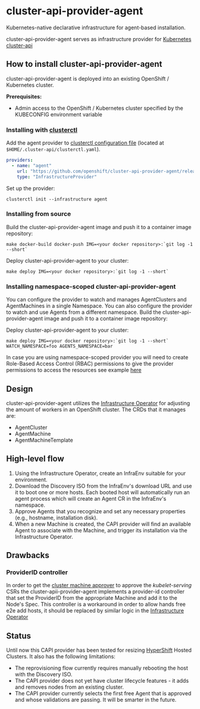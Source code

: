 # cluster-api-provider-agent
Kubernetes-native declarative infrastructure for agent-based installation.

cluster-api-provider-agent serves as infrastructure provider for [Kubernetes cluster-api](https://github.com/kubernetes-sigs/cluster-api)

## How to install cluster-api-provider-agent

cluster-api-provider-agent is deployed into an existing OpenShift / Kubernetes cluster.

**Prerequisites:**
* Admin access to the OpenShift / Kubernetes cluster specified by the KUBECONFIG environment variable

### Installing with [clusterctl](https://cluster-api.sigs.k8s.io/clusterctl/overview.html)
Add the agent provider to [clusterctl configuration file](https://cluster-api.sigs.k8s.io/clusterctl/configuration.html) (located at `$HOME/.cluster-api/clusterctl.yaml`).
```yaml
providers:
  - name: "agent"
    url: "https://github.com/openshift/cluster-api-provider-agent/releases/latest/infrastructure-components.yaml"
    type: "InfrastructureProvider"
```
Set up the provider:
```shell
clusterctl init --infrastructure agent
```

### Installing from source
Build the cluster-api-provider-agent image and push it to a container image repository:
```shell
make docker-build docker-push IMG=<your docker repository>:`git log -1 --short`
```

Deploy cluster-api-provider-agent to your cluster:
```shell
make deploy IMG=<your docker repository>:`git log -1 --short`
```

### Installing namespace-scoped cluster-api-provider-agent
You can configure the provider to watch and manages AgentClusters and AgentMachines in a single Namespace.
You can also configure the provider to watch and use Agents from a different namespace.
Build the cluster-api-provider-agent image and push it to a container image repository:

Deploy cluster-api-provider-agent to your cluster:

```shell
make deploy IMG=<your docker repository>:`git log -1 --short` WATCH_NAMESPACE=foo AGENTS_NAMESPACE=bar
```
In case you are using namespace-scoped provider you will need to create Role-Based Access Control (RBAC) permissions
to give the provider permissions to access the resources see example [here](docs/namespaced-operator-permissions.md)

## Design
cluster-api-provider-agent utilizes the [Infrastructure Operator](https://github.com/openshift/assisted-service) for adjusting the amount of workers in an OpenShift cluster. The CRDs that it manages are:
 * AgentCluster
 * AgentMachine
 * AgentMachineTemplate

## High-level flow
 1. Using the Infrastructure Operator, create an InfraEnv suitable for your environment.
 1. Download the Discovery ISO from the InfraEnv's download URL and use it to boot one or more hosts. Each booted host will automatically run an agent process which will create an Agent CR in the InfraEnv's namespace.
 1. Approve Agents that you recognize and set any necessary properties (e.g., hostname, installation disk).
 1. When a new Machine is created, the CAPI provider will find an available Agent to associate with the Machine, and trigger its installation via the Infrastructure Operator.

## Drawbacks
### ProviderID controller
In order to get the [cluster machine approver](https://github.com/openshift/cluster-machine-approver) to approve the *kubelet-serving* CSRs
the cluster-apii-provider-agent implements a provider-id controller that set the ProviderID from the appropriate Machine and add it to the Node's Spec.
This controller is a workaround in order to allow hands free e2e add hosts, it should be replaced by similar logic in the [Infrastructure Operator](https://github.com/openshift/assisted-service)
 
## Status
Until now this CAPI provider has been tested for resizing [HyperShift](https://github.com/openshift/hypershift) Hosted Clusters. It also has the following limitations:
 * The reprovisioning flow currently requires manually rebooting the host with the Discovery ISO.
 * The CAPI provider does not yet have cluster lifecycle features - it adds and removes nodes from an existing cluster.
 * The CAPI provider currently selects the first free Agent that is approved and whose validations are passing. It will be smarter in the future.

